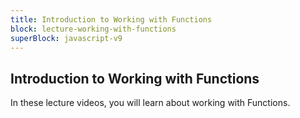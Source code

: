 ```yaml
---
title: Introduction to Working with Functions
block: lecture-working-with-functions
superBlock: javascript-v9
---
```


## Introduction to Working with Functions

In these lecture videos, you will learn about working with Functions.
